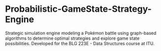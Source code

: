 # Probabilistic-GameState-Strategy-Engine
Strategic simulation engine modeling a Pokémon battle using graph-based algorithms to determine optimal strategies and explore game state possibilities. Developed for the BLG 223E - Data Structures course at ITU.

